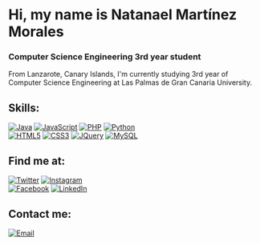 # Hi, my name is Natanael Martínez Morales
### Computer Science Engineering 3rd year student

From Lanzarote, Canary Islands, I'm currently studying 3rd year of Computer Science Engineering at Las Palmas de Gran Canaria University.

## Skills:

[![Java](https://img.shields.io/badge/Java-007396?style=for-the-badge&logo=java&logoColor=white&labelColor=101010)]()
[![JavaScript](https://img.shields.io/badge/JavaScript-F7DF1E?style=for-the-badge&logo=javascript&logoColor=white&labelColor=101010)]()
[![PHP](https://img.shields.io/badge/PHP-blueviolet?style=for-the-badge&logo=php&logoColor=white&labelColor=101010)]()
[![Python](https://img.shields.io/badge/Python-9cf?style=for-the-badge&logo=python&logoColor=white&labelColor=101010)]()
</br>
[![HTML5](https://img.shields.io/badge/HTML5-FF8C00?style=for-the-badge&logo=html5&logoColor=white&labelColor=101010)]()
[![CSS3](https://img.shields.io/badge/CSS3-00BFFF?style=for-the-badge&logo=css3&logoColor=white&labelColor=101010)]()
[![JQuery](https://img.shields.io/badge/JQuery-forestgreen?style=for-the-badge&logo=jquery&logoColor=white&labelColor=101010)]()
[![MySQL](https://img.shields.io/badge/MySQL-4479A1?style=for-the-badge&logo=mysql&logoColor=white&labelColor=101010)]()
</br>

## Find me at:

[![Twitter](https://img.shields.io/badge/Twitter-@Natanael2903-1DA1F2?style=for-the-badge&logo=twitter&logoColor=white&labelColor=101010)](https://twitter.com/Natanael2903)
[![Instagram](https://img.shields.io/badge/Instagram-@natanaelmm29-E4405F?style=for-the-badge&logo=instagram&logoColor=white&labelColor=101010)](https://instagram.com/natanaelmm29)
</br>
[![Facebook](https://img.shields.io/badge/Facebook-Natanael_Martinez-1877F2?style=for-the-badge&logo=facebook&logoColor=white&labelColor=101010)](https://facebook.com/natanael.martinezmorales.5)
[![LinkedIn](https://img.shields.io/badge/LinkedIn-Natanael_Martinez-0077B5?style=for-the-badge&logo=linkedin&logoColor=white&labelColor=101010)](https://www.linkedin.com/in/natanael-martinez-morales)
</br>
## Contact me:

[![Email](https://img.shields.io/badge/natanael29032000@gmail.com-my_personal_email-D14836?style=for-the-badge&logo=gmail&logoColor=white&labelColor=101010)](mailto:natanael29032000@gmail.com)
